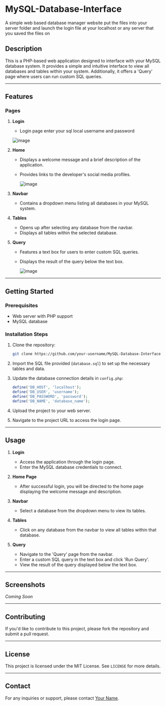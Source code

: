 # MySQL-Database-Interface

A simple web based database manager website 
put the files into your server folder and launch the login file at your localhost or any server that you saved the files on

## Description
This is a PHP-based web application designed to interface with your MySQL database system. It provides a simple and intuitive interface to view all databases and tables within your system. Additionally, it offers a 'Query' page where users can run custom SQL queries.

---

## Features

### Pages

1. **Login**
    - Login page enter your sql local username and password
      
     ![image](https://github.com/vishaljha1710/MySQL-Database-Interface/assets/77543816/064c19d1-21f3-4f80-9e7b-fe727889cf12)
2. **Home**
    - Displays a welcome message and a brief description of the application.
    - Provides links to the developer's social media profiles.
  
      ![image](https://github.com/vishaljha1710/MySQL-Database-Interface/assets/77543816/03e7d8a0-b261-4a1e-91a1-2bc21b690845)


2. **Navbar**
    - Contains a dropdown menu listing all databases in your MySQL system.

3. **Tables**
    - Opens up after selecting any database from the navbar.
    - Displays all tables within the selected database.

4. **Query**
    - Features a text box for users to enter custom SQL queries.
    - Displays the result of the query below the text box.
  
      ![image](https://github.com/vishaljha1710/MySQL-Database-Interface/assets/77543816/187e8e33-b555-4938-b0b1-039fef851ebf)


---

## Getting Started

### Prerequisites

- Web server with PHP support
- MySQL database

### Installation Steps

1. Clone the repository:
    ```bash
    git clone https://github.com/your-username/MySQL-Database-Interface.git
    ```

2. Import the SQL file provided (`database.sql`) to set up the necessary tables and data.

3. Update the database connection details in `config.php`:
    ```php
    define('DB_HOST', 'localhost');
    define('DB_USER', 'username');
    define('DB_PASSWORD', 'password');
    define('DB_NAME', 'database_name');
    ```

4. Upload the project to your web server.

5. Navigate to the project URL to access the login page.

---

## Usage

1. **Login**
    - Access the application through the login page.
    - Enter the MySQL database credentials to connect.

2. **Home Page**
    - After successful login, you will be directed to the home page displaying the welcome message and description.

3. **Navbar**
    - Select a database from the dropdown menu to view its tables.

4. **Tables**
    - Click on any database from the navbar to view all tables within that database.

5. **Query**
    - Navigate to the 'Query' page from the navbar.
    - Enter a custom SQL query in the text box and click 'Run Query'.
    - View the result of the query displayed below the text box.

---

## Screenshots

*Coming Soon*

---

## Contributing

If you'd like to contribute to this project, please fork the repository and submit a pull request.

---

## License

This project is licensed under the MIT License. See `LICENSE` for more details.

---

## Contact

For any inquiries or support, please contact [Your Name](mailto:youremail@example.com).

